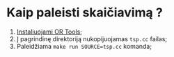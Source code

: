 # Kaip paleisti skaičiavimą ?
1. [Instaliuojami OR Tools](https://developers.google.com/optimization/install/cpp/);
2. Į pagrindinę direktoriją nukopijuojamas `tsp.cc` failas;
3. Paleidžiama `make run SOURCE=tsp.cc` komanda;
